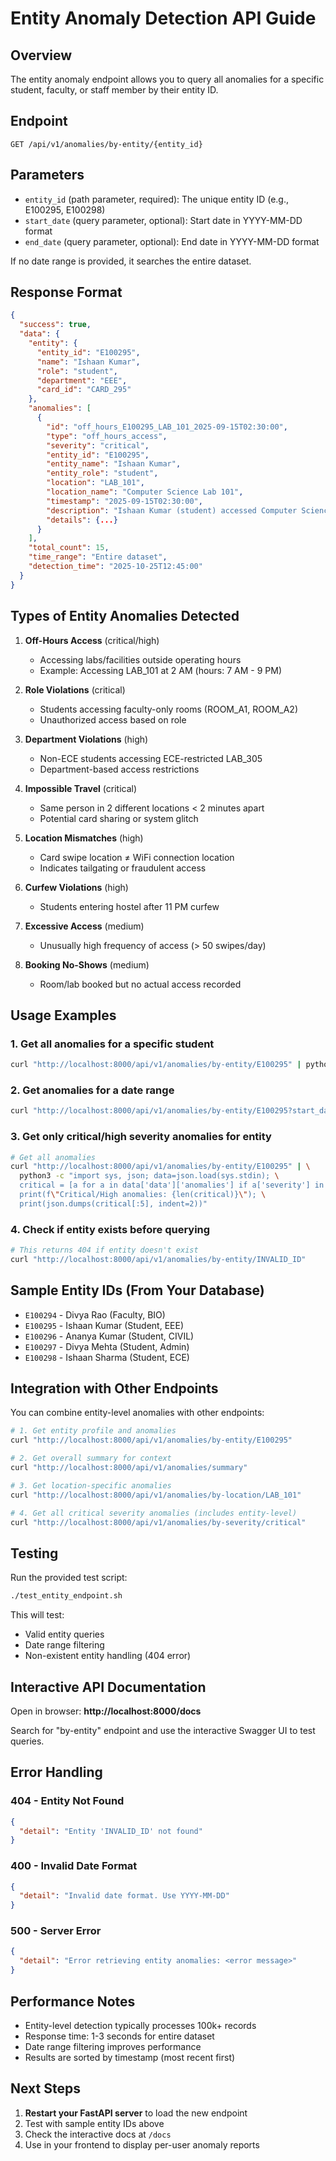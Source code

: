# Entity Anomaly Detection API Guide

## Overview

The entity anomaly endpoint allows you to query all anomalies for a specific student, faculty, or staff member by their entity ID.

## Endpoint

```
GET /api/v1/anomalies/by-entity/{entity_id}
```

## Parameters

- `entity_id` (path parameter, required): The unique entity ID (e.g., E100295, E100298)
- `start_date` (query parameter, optional): Start date in YYYY-MM-DD format
- `end_date` (query parameter, optional): End date in YYYY-MM-DD format

If no date range is provided, it searches the entire dataset.

## Response Format

```json
{
  "success": true,
  "data": {
    "entity": {
      "entity_id": "E100295",
      "name": "Ishaan Kumar",
      "role": "student",
      "department": "EEE",
      "card_id": "CARD_295"
    },
    "anomalies": [
      {
        "id": "off_hours_E100295_LAB_101_2025-09-15T02:30:00",
        "type": "off_hours_access",
        "severity": "critical",
        "entity_id": "E100295",
        "entity_name": "Ishaan Kumar",
        "entity_role": "student",
        "location": "LAB_101",
        "location_name": "Computer Science Lab 101",
        "timestamp": "2025-09-15T02:30:00",
        "description": "Ishaan Kumar (student) accessed Computer Science Lab 101 at 2:00 (outside operating hours 7:00-21:00)",
        "details": {...}
      }
    ],
    "total_count": 15,
    "time_range": "Entire dataset",
    "detection_time": "2025-10-25T12:45:00"
  }
}
```

## Types of Entity Anomalies Detected

1. **Off-Hours Access** (critical/high)
   - Accessing labs/facilities outside operating hours
   - Example: Accessing LAB_101 at 2 AM (hours: 7 AM - 9 PM)

2. **Role Violations** (critical)
   - Students accessing faculty-only rooms (ROOM_A1, ROOM_A2)
   - Unauthorized access based on role

3. **Department Violations** (high)
   - Non-ECE students accessing ECE-restricted LAB_305
   - Department-based access restrictions

4. **Impossible Travel** (critical)
   - Same person in 2 different locations < 2 minutes apart
   - Potential card sharing or system glitch

5. **Location Mismatches** (high)
   - Card swipe location ≠ WiFi connection location
   - Indicates tailgating or fraudulent access

6. **Curfew Violations** (high)
   - Students entering hostel after 11 PM curfew

7. **Excessive Access** (medium)
   - Unusually high frequency of access (> 50 swipes/day)

8. **Booking No-Shows** (medium)
   - Room/lab booked but no actual access recorded

## Usage Examples

### 1. Get all anomalies for a specific student

```bash
curl "http://localhost:8000/api/v1/anomalies/by-entity/E100295" | python3 -m json.tool
```

### 2. Get anomalies for a date range

```bash
curl "http://localhost:8000/api/v1/anomalies/by-entity/E100295?start_date=2025-09-01&end_date=2025-09-30" | python3 -m json.tool
```

### 3. Get only critical/high severity anomalies for entity

```bash
# Get all anomalies
curl "http://localhost:8000/api/v1/anomalies/by-entity/E100295" | \
  python3 -c "import sys, json; data=json.load(sys.stdin); \
  critical = [a for a in data['data']['anomalies'] if a['severity'] in ['critical', 'high']]; \
  print(f\"Critical/High anomalies: {len(critical)}\"); \
  print(json.dumps(critical[:5], indent=2))"
```

### 4. Check if entity exists before querying

```bash
# This returns 404 if entity doesn't exist
curl "http://localhost:8000/api/v1/anomalies/by-entity/INVALID_ID"
```

## Sample Entity IDs (From Your Database)

- `E100294` - Divya Rao (Faculty, BIO)
- `E100295` - Ishaan Kumar (Student, EEE)
- `E100296` - Ananya Kumar (Student, CIVIL)
- `E100297` - Divya Mehta (Student, Admin)
- `E100298` - Ishaan Sharma (Student, ECE)

## Integration with Other Endpoints

You can combine entity-level anomalies with other endpoints:

```bash
# 1. Get entity profile and anomalies
curl "http://localhost:8000/api/v1/anomalies/by-entity/E100295"

# 2. Get overall summary for context
curl "http://localhost:8000/api/v1/anomalies/summary"

# 3. Get location-specific anomalies
curl "http://localhost:8000/api/v1/anomalies/by-location/LAB_101"

# 4. Get all critical severity anomalies (includes entity-level)
curl "http://localhost:8000/api/v1/anomalies/by-severity/critical"
```

## Testing

Run the provided test script:

```bash
./test_entity_endpoint.sh
```

This will test:
- Valid entity queries
- Date range filtering
- Non-existent entity handling (404 error)

## Interactive API Documentation

Open in browser: **http://localhost:8000/docs**

Search for "by-entity" endpoint and use the interactive Swagger UI to test queries.

## Error Handling

### 404 - Entity Not Found
```json
{
  "detail": "Entity 'INVALID_ID' not found"
}
```

### 400 - Invalid Date Format
```json
{
  "detail": "Invalid date format. Use YYYY-MM-DD"
}
```

### 500 - Server Error
```json
{
  "detail": "Error retrieving entity anomalies: <error message>"
}
```

## Performance Notes

- Entity-level detection typically processes 100k+ records
- Response time: 1-3 seconds for entire dataset
- Date range filtering improves performance
- Results are sorted by timestamp (most recent first)

## Next Steps

1. **Restart your FastAPI server** to load the new endpoint
2. Test with sample entity IDs above
3. Check the interactive docs at `/docs`
4. Use in your frontend to display per-user anomaly reports
